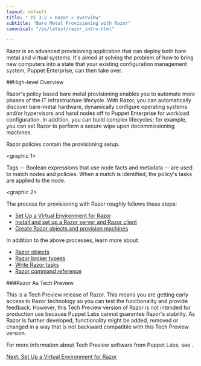 ```yaml
---
layout: default
title: " PE 3.2 » Razor » Overview"
subtitle: "Bare Metal Provisioning with Razor"
canonical: "/pe/latest/razor_intro.html"

---
```

Razor is an advanced provisioning application that can deploy both bare metal and virtual systems. It's aimed at solving the problem of how to bring new computers into a state that your existing configuration management system, Puppet Enterprise, can then take over. 


##High-level Overview

Razor's policy based bare metal provisioning enables you to automate more phases of the IT infrastructure lifecycle.  With Razor, you can automatically discover bare-metal hardware, dynamically configure operating systems and/or hypervisors and hand nodes off to Puppet Enterprise for workload configuration. In addition, you can build complex lifecycles; for example, you can set Razor to perform a secure wipe upon decommissioning machines.

Razor policies contain the provisioning setup. 

<graphic 1>

Tags -- Boolean expressions that use node facts and metadata -- are used to match nodes and policies. When a match is identified, the policy's tasks are applied to the node. 

<graphic 2>

The process for provisioning with Razor roughly follows these steps:

+ [Set Up a Virtual Environment for Razor](./razor_prereqs)
+ [Install and set up a Razor server and Razor client](./razor_install.html)
+ [Create Razor objects and provision machines](./razor_using.html)


In addition to the above processes, learn more about:

+ [Razor objects](./razor_objects.html)
+ [Razor broker typess](./razor_brokertypes.html)
+ [Write Razor tasks](./razor_tasks.html)
+ [Razor command reference](./razor_reference.html)

 
###Razor As Tech Preview

This is a Tech Preview release of Razor. This means you are getting early access to Razor technology so you can test the functionality and provide feedback. However, this Tech Preview version of Razor is not intended for production use because Puppet Labs cannot guarantee Razor's stability. As Razor is further developed, functionality might be added, removed or changed in a way that is not backward compatible with this Tech Preview version.

For more information about Tech Preview software from Puppet Labs, see <link to be written>.



[Next: Set Up a Virtual Environment for Razor](./razor_prereqs)